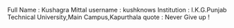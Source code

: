 Full Name : Kushagra Mittal
username : kushknows
Institution : I.K.G.Punjab Technical University,Main Campus,Kapurthala 
quote : Never Give up !
